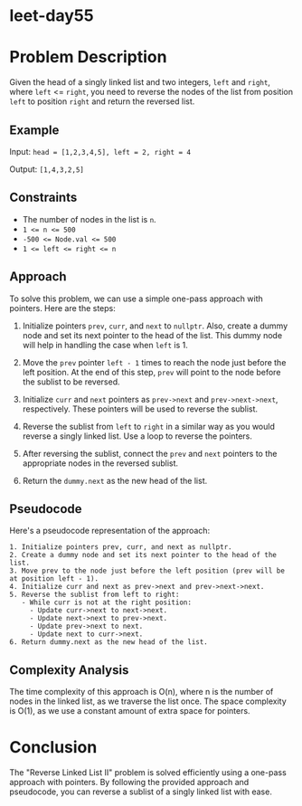 # leet-day55

# Problem Description

Given the head of a singly linked list and two integers, `left` and `right`, where `left` <= `right`, you need to reverse the nodes of the list from position `left` to position `right` and return the reversed list.

## Example

Input: `head = [1,2,3,4,5], left = 2, right = 4`

Output: `[1,4,3,2,5]`

## Constraints

- The number of nodes in the list is `n`.
- `1 <= n <= 500`
- `-500 <= Node.val <= 500`
- `1 <= left <= right <= n`

## Approach

To solve this problem, we can use a simple one-pass approach with pointers. Here are the steps:

1. Initialize pointers `prev`, `curr`, and `next` to `nullptr`. Also, create a dummy node and set its next pointer to the head of the list. This dummy node will help in handling the case when `left` is 1.

2. Move the `prev` pointer `left - 1` times to reach the node just before the left position. At the end of this step, `prev` will point to the node before the sublist to be reversed.

3. Initialize `curr` and `next` pointers as `prev->next` and `prev->next->next`, respectively. These pointers will be used to reverse the sublist.

4. Reverse the sublist from `left` to `right` in a similar way as you would reverse a singly linked list. Use a loop to reverse the pointers.

5. After reversing the sublist, connect the `prev` and `next` pointers to the appropriate nodes in the reversed sublist.

6. Return the `dummy.next` as the new head of the list.

## Pseudocode

Here's a pseudocode representation of the approach:

```plaintext
1. Initialize pointers prev, curr, and next as nullptr.
2. Create a dummy node and set its next pointer to the head of the list.
3. Move prev to the node just before the left position (prev will be at position left - 1).
4. Initialize curr and next as prev->next and prev->next->next.
5. Reverse the sublist from left to right:
   - While curr is not at the right position:
     - Update curr->next to next->next.
     - Update next->next to prev->next.
     - Update prev->next to next.
     - Update next to curr->next.
6. Return dummy.next as the new head of the list.
```

## Complexity Analysis

The time complexity of this approach is O(n), where n is the number of nodes in the linked list, as we traverse the list once. The space complexity is O(1), as we use a constant amount of extra space for pointers.

# Conclusion

The "Reverse Linked List II" problem is solved efficiently using a one-pass approach with pointers. By following the provided approach and pseudocode, you can reverse a sublist of a singly linked list with ease.
